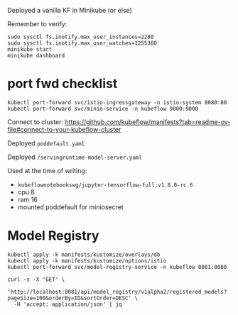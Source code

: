 Deployed a vanilla KF in Minikube (or else)

Remember to verify:
```
sudo sysctl fs.inotify.max_user_instances=2280
sudo sysctl fs.inotify.max_user_watches=1255360
minikube start
minikube dashboard
```

# port fwd checklist
```
kubectl port-forward svc/istio-ingressgateway -n istio-system 8080:80
kubectl port-forward svc/minio-service -n kubeflow 9000:9000
```

Connect to cluster: https://github.com/kubeflow/manifests?tab=readme-ov-file#connect-to-your-kubeflow-cluster

Deployed `poddefault.yaml`

Deployed `/servingruntime-model-server.yaml`

Used at the time of writing:
- `kubeflownotebookswg/jupyter-tensorflow-full:v1.8.0-rc.6`
- cpu 8
- ram 16
- mounted poddefault for miniosecret


# Model Registry
```
kubectl apply -k manifests/kustomize/overlays/db
kubectl apply -k manifests/kustomize/options/istio
kubectl port-forward svc/model-registry-service -n kubeflow 8081:8080
```

```
curl -s -X 'GET' \
  'http://localhost:8081/api/model_registry/v1alpha2/registered_models?pageSize=100&orderBy=ID&sortOrder=DESC' \
  -H 'accept: application/json' | jq
```
